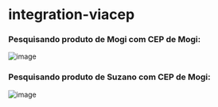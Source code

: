# integration-viacep

### Pesquisando produto de Mogi com CEP de Mogi:
![image](https://github.com/user-attachments/assets/6890a737-3d51-4124-a1b6-de49b3551704)

### Pesquisando produto de Suzano com CEP de Mogi:
![image](https://github.com/user-attachments/assets/9cbd8280-41a2-440e-9387-7e6dec8d2aa3)

